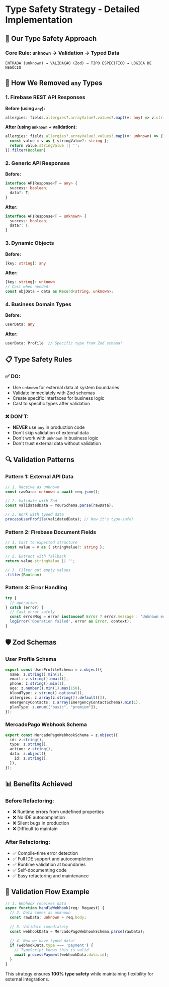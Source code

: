 # Type Safety Strategy - Detailed Implementation

## 🎯 Our Type Safety Approach

### Core Rule: `unknown` → Validation → Typed Data

```
ENTRADA (unknown) → VALIDAÇÃO (Zod) → TIPO ESPECÍFICO → LÓGICA DE NEGÓCIO
```

## 🔧 How We Removed `any` Types

### 1. Firebase REST API Responses
**Before (using `any`):**
```typescript
allergies: fields.allergies?.arrayValue?.values?.map((v: any) => v.stringValue)
```

**After (using `unknown` + validation):**
```typescript
allergies: fields.allergies?.arrayValue?.values?.map((v: unknown) => {
  const value = v as { stringValue?: string };
  return value.stringValue || '';
}).filter(Boolean)
```

### 2. Generic API Responses
**Before:**
```typescript
interface APIResponse<T = any> {
  success: boolean;
  data?: T;
}
```

**After:**
```typescript
interface APIResponse<T = unknown> {
  success: boolean;
  data?: T;
}
```

### 3. Dynamic Objects
**Before:**
```typescript
[key: string]: any
```

**After:**
```typescript
[key: string]: unknown
// Cast when needed:
const objData = data as Record<string, unknown>;
```

### 4. Business Domain Types
**Before:**
```typescript
userData: any
```

**After:**
```typescript
userData: Profile  // Specific type from Zod schema!
```

## 📋 Type Safety Rules

### ✅ DO:
- Use `unknown` for external data at system boundaries
- Validate immediately with Zod schemas
- Create specific interfaces for business logic
- Cast to specific types after validation

### ❌ DON'T:
- **NEVER** use `any` in production code
- Don't skip validation of external data
- Don't work with `unknown` in business logic
- Don't trust external data without validation

## 🔍 Validation Patterns

### Pattern 1: External API Data
```typescript
// 1. Receive as unknown
const rawData: unknown = await req.json();

// 2. Validate with Zod
const validatedData = YourSchema.parse(rawData);

// 3. Work with typed data
processUserProfile(validatedData); // Now it's type-safe!
```

### Pattern 2: Firebase Document Fields
```typescript
// 1. Cast to expected structure
const value = v as { stringValue?: string };

// 2. Extract with fallback
return value.stringValue || '';

// 3. Filter out empty values
.filter(Boolean)
```

### Pattern 3: Error Handling
```typescript
try {
  // operation
} catch (error) {
  // Cast error safely
  const errorMsg = error instanceof Error ? error.message : 'Unknown error';
  logError('Operation failed', error as Error, context);
}
```

## 🛡️ Zod Schemas

### User Profile Schema
```typescript
export const UserProfileSchema = z.object({
  name: z.string().min(1),
  email: z.string().email(),
  phone: z.string().min(1),
  age: z.number().min(1).max(150),
  bloodType: z.string().optional(),
  allergies: z.array(z.string()).default([]),
  emergencyContacts: z.array(EmergencyContactSchema).min(1),
  planType: z.enum(["basic", "premium"]),
});
```

### MercadoPago Webhook Schema
```typescript
export const MercadoPagoWebhookSchema = z.object({
  id: z.string(),
  type: z.string(),
  action: z.string(),
  data: z.object({
    id: z.string(),
  }),
});
```

## 📊 Benefits Achieved

### Before Refactoring:
- ❌ Runtime errors from undefined properties
- ❌ No IDE autocompletion
- ❌ Silent bugs in production
- ❌ Difficult to maintain

### After Refactoring:
- ✅ Compile-time error detection
- ✅ Full IDE support and autocompletion
- ✅ Runtime validation at boundaries
- ✅ Self-documenting code
- ✅ Easy refactoring and maintenance

## 🔄 Validation Flow Example

```typescript
// 1. Webhook receives data
async function handleWebhook(req: Request) {
  // 2. Data comes as unknown
  const rawData: unknown = req.body;
  
  // 3. Validate immediately
  const webhookData = MercadoPagoWebhookSchema.parse(rawData);
  
  // 4. Now we have typed data!
  if (webhookData.type === 'payment') {
    // TypeScript knows this is valid
    await processPayment(webhookData.data.id);
  }
}
```

This strategy ensures **100% type safety** while maintaining flexibility for external integrations.